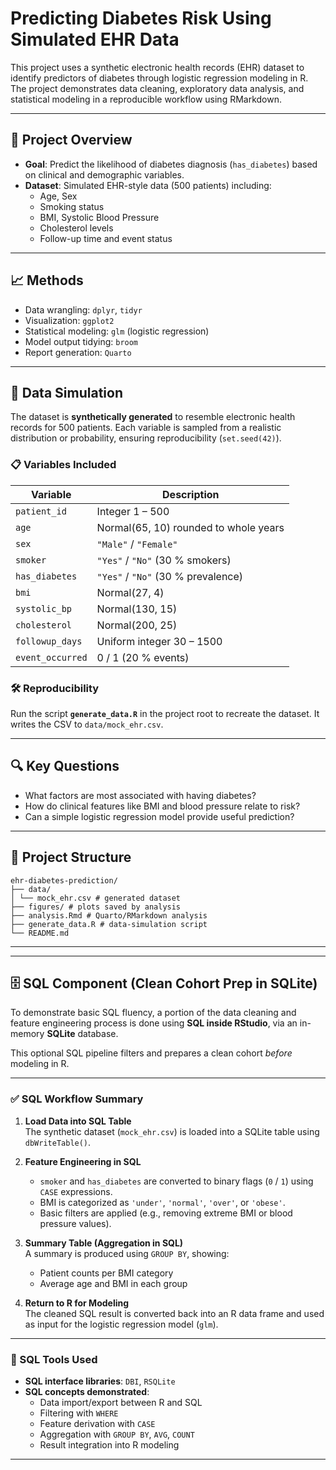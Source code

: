 # Predicting Diabetes Risk Using Simulated EHR Data

This project uses a synthetic electronic health records (EHR) dataset to identify predictors of diabetes through logistic regression modeling in R. The project demonstrates data cleaning, exploratory data analysis, and statistical modeling in a reproducible workflow using RMarkdown.

---

## 🧪 Project Overview

- **Goal**: Predict the likelihood of diabetes diagnosis (`has_diabetes`) based on clinical and demographic variables.
- **Dataset**: Simulated EHR-style data (500 patients) including:
  - Age, Sex
  - Smoking status
  - BMI, Systolic Blood Pressure
  - Cholesterol levels
  - Follow-up time and event status

---

## 📈 Methods

- Data wrangling: `dplyr`, `tidyr`
- Visualization: `ggplot2`
- Statistical modeling: `glm` (logistic regression)
- Model output tidying: `broom`
- Report generation: `Quarto`

---

## 🧬 Data Simulation

The dataset is **synthetically generated** to resemble electronic health records for 500 patients. Each variable is sampled from a realistic distribution or probability, ensuring reproducibility (`set.seed(42)`).

### 📋 Variables Included

| Variable          | Description                                   |
|-------------------|-----------------------------------------------|
| `patient_id`      | Integer 1 – 500                               |
| `age`             | Normal(65, 10) rounded to whole years         |
| `sex`             | `"Male"` / `"Female"`                         |
| `smoker`          | `"Yes"` / `"No"` (30 % smokers)               |
| `has_diabetes`    | `"Yes"` / `"No"` (30 % prevalence)            |
| `bmi`             | Normal(27, 4)                                 |
| `systolic_bp`     | Normal(130, 15)                               |
| `cholesterol`     | Normal(200, 25)                               |
| `followup_days`   | Uniform integer 30 – 1500                     |
| `event_occurred`  | 0 / 1 (20 % events)                           |

### 🛠️ Reproducibility

Run the script **`generate_data.R`** in the project root to recreate the dataset.
It writes the CSV to `data/mock_ehr.csv`.

---

## 🔍 Key Questions

- What factors are most associated with having diabetes?
- How do clinical features like BMI and blood pressure relate to risk?
- Can a simple logistic regression model provide useful prediction?

---

## 📁 Project Structure

```
ehr-diabetes-prediction/
├── data/
│ └── mock_ehr.csv # generated dataset
├── figures/ # plots saved by analysis
├── analysis.Rmd # Quarto/RMarkdown analysis
├── generate_data.R # data-simulation script
└── README.md
```

---


---

## 🗄️ SQL Component (Clean Cohort Prep in SQLite)

To demonstrate basic SQL fluency, a portion of the data cleaning and feature engineering process is done using **SQL inside RStudio**, via an in-memory **SQLite** database.

This optional SQL pipeline filters and prepares a clean cohort *before* modeling in R.

---

### ✅ SQL Workflow Summary

1. **Load Data into SQL Table**  
   The synthetic dataset (`mock_ehr.csv`) is loaded into a SQLite table using `dbWriteTable()`.

2. **Feature Engineering in SQL**  
   - `smoker` and `has_diabetes` are converted to binary flags (`0` / `1`) using `CASE` expressions.  
   - BMI is categorized as `'under'`, `'normal'`, `'over'`, or `'obese'`.  
   - Basic filters are applied (e.g., removing extreme BMI or blood pressure values).

3. **Summary Table (Aggregation in SQL)**  
   A summary is produced using `GROUP BY`, showing:
   - Patient counts per BMI category  
   - Average age and BMI in each group

4. **Return to R for Modeling**  
   The cleaned SQL result is converted back into an R data frame and used as input for the logistic regression model (`glm`).

---

### 🧰 SQL Tools Used

- **SQL interface libraries**: `DBI`, `RSQLite`
- **SQL concepts demonstrated**:
  - Data import/export between R and SQL
  - Filtering with `WHERE`
  - Feature derivation with `CASE`
  - Aggregation with `GROUP BY`, `AVG`, `COUNT`
  - Result integration into R modeling

---
